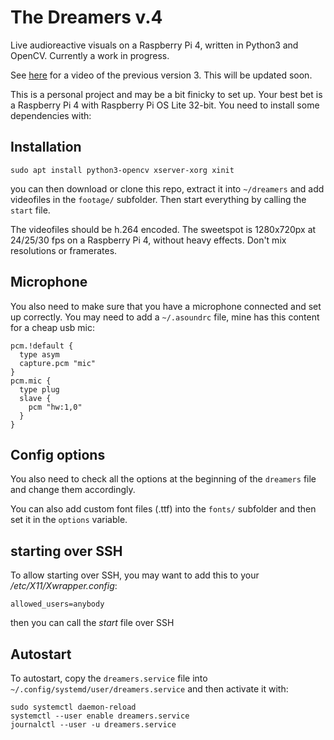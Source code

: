 # The Dreamers v.4

Live audioreactive visuals on a Raspberry Pi 4, written in Python3 and OpenCV. Currently a work in progress.

See [here](https://www.maxhaesslein.de/visual/objects/the-dreamers/) for a video of the previous version 3. This will be updated soon.

This is a personal project and may be a bit finicky to set up. Your best bet is a Raspberry Pi 4 with Raspberry Pi OS Lite 32-bit. You need to install some dependencies with:

## Installation

```
sudo apt install python3-opencv xserver-xorg xinit
```

you can then download or clone this repo, extract it into `~/dreamers` and add videofiles in the `footage/` subfolder. Then start everything by calling the `start` file.

The videofiles should be h.264 encoded. The sweetspot is 1280x720px at 24/25/30 fps on a Raspberry Pi 4, without heavy effects. Don't mix resolutions or framerates.

## Microphone

You also need to make sure that you have a microphone connected and set up correctly. You may need to add a `~/.asoundrc` file, mine has this content for a cheap usb mic:

```
pcm.!default {
  type asym
  capture.pcm "mic"
}
pcm.mic {
  type plug
  slave {
    pcm "hw:1,0"
  }
}
```

## Config options

You also need to check all the options at the beginning of the `dreamers` file and change them accordingly.

You can also add custom font files (.ttf) into the `fonts/` subfolder and then set it in the `options` variable.

## starting over SSH

To allow starting over SSH, you may want to add this to your */etc/X11/Xwrapper.config*:

```
allowed_users=anybody
```

then you can call the *start* file over SSH

## Autostart

To autostart, copy the `dreamers.service` file into `~/.config/systemd/user/dreamers.service` and then activate it with:

```
sudo systemctl daemon-reload
systemctl --user enable dreamers.service
journalctl --user -u dreamers.service
```
